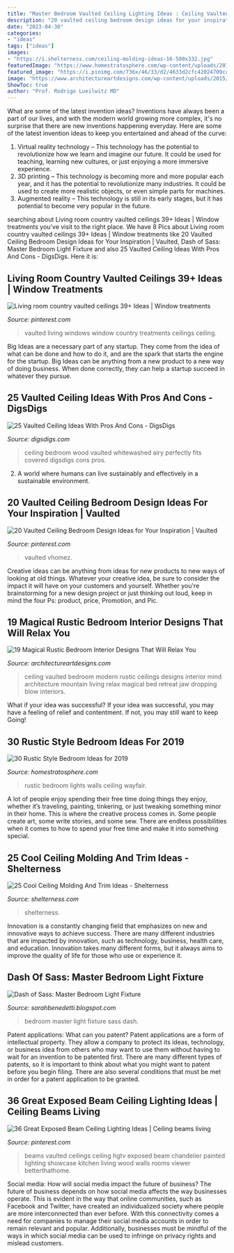 ```yaml
---
title: "Master Bedroom Vaulted Ceiling Lighting Ideas : Ceiling Vaulted Bedroom Modern Rustic Ceilings Designs Interior Mind Architecture Mountain Living Relax Magical Bed Retreat Jaw Dropping Blow Interiors"
description: "20 vaulted ceiling bedroom design ideas for your inspiration"
date: "2023-04-30"
categories:
- "ideas"
tags: ["ideas"]
images:
- "https://i.shelterness.com/ceiling-molding-ideas-16-500x332.jpg"
featuredImage: "https://www.homestratosphere.com/wp-content/uploads/2018/01/rustic-bedroom-with-hardwood-walls-and-floors-way-012218.png"
featured_image: "https://i.pinimg.com/736x/46/33/d2/4633d2cfc42024709cc1dc2480203927.jpg"
image: "https://www.architectureartdesigns.com/wp-content/uploads/2015/11/19-Magical-Rustic-Bedroom-Interior-Designs-That-Will-Relax-You-17.jpg"
ShowToc: true
author: "Prof. Rodrigo Lueilwitz MD"
---
```



What are some of the latest invention ideas?
Inventions have always been a part of our lives, and with the modern world growing more complex, it's no surprise that there are new inventions happening everyday. Here are some of the latest invention ideas to keep you entertained and ahead of the curve: 
1. Virtual reality technology – This technology has the potential to revolutionize how we learn and imagine our future. It could be used for teaching, learning new cultures, or just enjoying a more immersive experience. 
2. 3D printing – This technology is becoming more and more popular each year, and it has the potential to revolutionize many industries. It could be used to create more realistic objects, or even simple parts for machines. 
3. Augmented reality – This technology is still in its early stages, but it has potential to become very popular in the future.

	

		
searching about Living room country vaulted ceilings 39+ Ideas | Window treatments you've visit to the right place. We have 8 Pics about Living room country vaulted ceilings 39+ Ideas | Window treatments like 20 Vaulted Ceiling Bedroom Design Ideas for Your Inspiration | Vaulted, Dash of Sass: Master Bedroom Light Fixture and also 25 Vaulted Ceiling Ideas With Pros And Cons - DigsDigs. Here it is:
		
    
## Living Room Country Vaulted Ceilings 39+ Ideas | Window Treatments

<img loading=lazy src="https://i.pinimg.com/736x/e2/90/67/e29067f9201dd5d705dfa7c56a0ce109.jpg" onerror="this.onerror=null;this.src='https://tse2.mm.bing.net/th?id=OIP.sJin0BDJpeX1vN8WipPs5gAAAA&amp;pid=15.1';" alt="Living room country vaulted ceilings 39+ Ideas | Window treatments">

_Source: pinterest.com_

>vaulted living windows window country treatments ceilings ceiling. 

	

Big Ideas are a necessary part of any startup. They come from the idea of what can be done and how to do it, and are the spark that starts the engine for the startup. Big Ideas can be anything from a new product to a new way of doing business. When done correctly, they can help a startup succeed in whatever they pursue.

    
## 25 Vaulted Ceiling Ideas With Pros And Cons - DigsDigs

<img loading=lazy src="https://www.digsdigs.com/photos/2017/09/14-a-whitewashed-wood-covered-ceiling-perfectly-fits-this-airy-bedroom.jpg" onerror="this.onerror=null;this.src='https://tse1.mm.bing.net/th?id=OIP.fV0Iy-J6lMwK9k4Qxjh5MAHaLH&amp;pid=15.1';" alt="25 Vaulted Ceiling Ideas With Pros And Cons - DigsDigs">

_Source: digsdigs.com_

>ceiling bedroom wood vaulted whitewashed airy perfectly fits covered digsdigs cons pros. 

	

2. A world where humans can live sustainably and effectively in a sustainable environment. 

    
## 20 Vaulted Ceiling Bedroom Design Ideas For Your Inspiration | Vaulted

<img loading=lazy src="https://i.pinimg.com/736x/65/74/0b/65740ba76d4f12ec4ef9788a549141ee.jpg" onerror="this.onerror=null;this.src='https://tse3.mm.bing.net/th?id=OIP.jp7_Lj98j67F6GPWL-qxHQHaLI&amp;pid=15.1';" alt="20 Vaulted Ceiling Bedroom Design Ideas for Your Inspiration | Vaulted">

_Source: pinterest.com_

>vaulted vhomez. 

	

Creative ideas can be anything from ideas for new products to new ways of looking at old things. Whatever your creative idea, be sure to consider the impact it will have on your customers and yourself. Whether you're brainstorming for a new design project or just thinking out loud, keep in mind the four Ps: product, price, Promotion, and Pic.

    
## 19 Magical Rustic Bedroom Interior Designs That Will Relax You

<img loading=lazy src="https://www.architectureartdesigns.com/wp-content/uploads/2015/11/19-Magical-Rustic-Bedroom-Interior-Designs-That-Will-Relax-You-17.jpg" onerror="this.onerror=null;this.src='https://tse3.mm.bing.net/th?id=OIP.GRFYdyngy-SN5OlvD9pAfQHaJQ&amp;pid=15.1';" alt="19 Magical Rustic Bedroom Interior Designs That Will Relax You">

_Source: architectureartdesigns.com_

>ceiling vaulted bedroom modern rustic ceilings designs interior mind architecture mountain living relax magical bed retreat jaw dropping blow interiors. 

	

What if your idea was successful?
If your idea was successful, you may have a feeling of relief and contentment. If not, you may still want to keep Going!

    
## 30 Rustic Style Bedroom Ideas For 2019

<img loading=lazy src="https://www.homestratosphere.com/wp-content/uploads/2018/01/rustic-bedroom-with-hardwood-walls-and-floors-way-012218.png" onerror="this.onerror=null;this.src='https://tse1.mm.bing.net/th?id=OIP.uF4Xs_7B1a18bkzSZ3WddwHaFb&amp;pid=15.1';" alt="30 Rustic Style Bedroom Ideas for 2019">

_Source: homestratosphere.com_

>rustic bedroom lights walls ceiling wayfair. 

	

A lot of people enjoy spending their free time doing things they enjoy, whether it’s traveling, painting, tinkering, or just tweaking something minor in their home. This is where the creative process comes in. Some people create art, some write stories, and some sew. There are endless possibilities when it comes to how to spend your free time and make it into something special.

    
## 25 Cool Ceiling Molding And Trim Ideas - Shelterness

<img loading=lazy src="https://i.shelterness.com/ceiling-molding-ideas-16-500x332.jpg" onerror="this.onerror=null;this.src='https://tse2.mm.bing.net/th?id=OIP.RaowgOJ6T4Nzn6G8qRvSIgHaE6&amp;pid=15.1';" alt="25 Cool Ceiling Molding And Trim Ideas - Shelterness">

_Source: shelterness.com_

>shelterness. 

	

Innovation is a constantly changing field that emphasizes on new and innovative ways to achieve success. There are many different industries that are impacted by innovation, such as technology, business, health care, and education. Innovation takes many different forms, but it always aims to improve the quality of life for those who use or experience it.

    
## Dash Of Sass: Master Bedroom Light Fixture

<img loading=lazy src="http://4.bp.blogspot.com/_XIM2apNYGDc/TES558yO-WI/AAAAAAAAAxk/at55vsK8PJk/s1600/DSC02169.JPG" onerror="this.onerror=null;this.src='https://tse3.mm.bing.net/th?id=OIP.pttMGFuPpwj3YTdFi_cJ1wHaJ4&amp;pid=15.1';" alt="Dash of Sass: Master Bedroom Light Fixture">

_Source: sarahbenedetti.blogspot.com_

>bedroom master light fixture sass dash. 

	

Patent applications: What can you patent?
Patent applications are a form of intellectual property. They allow a company to protect its ideas, technology, or business idea from others who may want to use them without having to wait for an invention to be patented first. There are many different types of patents, so it is important to think about what you might want to patent before you begin filing. There are also several conditions that must be met in order for a patent application to be granted.

    
## 36 Great Exposed Beam Ceiling Lighting Ideas | Ceiling Beams Living

<img loading=lazy src="https://i.pinimg.com/736x/46/33/d2/4633d2cfc42024709cc1dc2480203927.jpg" onerror="this.onerror=null;this.src='https://tse3.mm.bing.net/th?id=OIP.f3St-OHIfbE3e4M2ejaXpgHaLG&amp;pid=15.1';" alt="36 Great Exposed Beam Ceiling Lighting Ideas | Ceiling beams living">

_Source: pinterest.com_

>beams vaulted ceilings ceiling hgtv exposed beam chandelier painted lighting showcase kitchen living wood walls rooms viewer betterthathome. 

	

Social media: How will social media impact the future of business?
The future of business depends on how social media affects the way businesses operate. This is evident in the way that online communities, such as Facebook and Twitter, have created an individualized society where people are more interconnected than ever before. With this connectivity comes a need for companies to manage their social media accounts in order to remain relevant and popular. Additionally, businesses must be mindful of the ways in which social media can be used to infringe on privacy rights and mislead customers.

